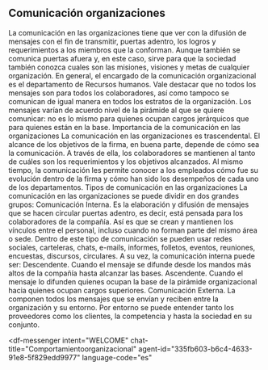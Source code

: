 ## Comunicación organizaciones
La comunicación en las organizaciones tiene que ver con la difusión de mensajes con el fin de transmitir, puertas adentro, los logros y requerimientos a los miembros que la conforman. Aunque también se comunica puertas afuera y, en este caso, sirve para que la sociedad también conozca cuales son las misiones, visiones y metas de cualquier organización.
En general, el encargado de la comunicación organizacional es el departamento de Recursos humanos. Vale destacar que no todos los mensajes son para todos los colaboradores, así como tampoco se comunican de igual manera en todos los estratos de la organización. Los mensajes varían de acuerdo nivel de la pirámide al que se quiere comunicar: no es lo mismo para quienes ocupan cargos jerárquicos que para quienes están en la base.
Importancia de la comunicación en las organizaciones
La comunicación en las organizaciones es trascendental. El alcance de los objetivos de la firma, en buena parte, depende de cómo sea la comunicación.
A través de ella, los colaboradores se mantienen al tanto de cuáles son los requerimientos y los objetivos alcanzados. Al mismo tiempo, la comunicación les permite conocer a los empleados cómo fue su evolución dentro de la firma y cómo han sido los desempeños de cada uno de los departamentos.
Tipos de comunicación en las organizaciones
La comunicación en las organizaciones se puede dividir en dos grandes grupos:
Comunicación Interna. Es la elaboración y difusión de mensajes que se hacen circular puertas adentro, es decir, está pensada para los colaboradores de la compañía. Así es que se crean y mantienen los vínculos entre el personal, incluso cuando no forman parte del mismo área o sede.
Dentro de este tipo de comunicación se pueden usar redes sociales, carteleras, chats, e-mails, informes, folletos, eventos, reuniones, encuestas, discursos, circulares.
A su vez, la comunicación interna puede ser:
Descendente. Cuando el mensaje se difunde desde los mandos más altos de la compañía hasta alcanzar las bases.
Ascendente. Cuando el mensaje lo difunden quienes ocupan la base de la pirámide organizacional hacia quienes ocupan cargos superiores.
Comunicación Externa. La componen todos los mensajes que se envían y reciben entre la organización y su entorno. Por entorno se puede entender tanto los proveedores como los clientes, la competencia y hasta la sociedad en su conjunto.


<script src="https://www.gstatic.com/dialogflow-console/fast/messenger/bootstrap.js?v=1"></script>
<df-messenger
  intent="WELCOME"
  chat-title="Comportamientoorganizacional"
  agent-id="335fb603-b6c4-4633-91e8-5f829edd9977"
  language-code="es"
></df-messenger>
